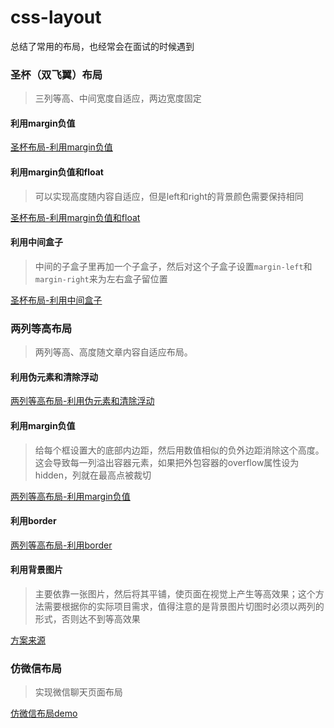 # css-layout

总结了常用的布局，也经常会在面试的时候遇到

### 圣杯（双飞翼）布局

> 三列等高、中间宽度自适应，两边宽度固定

#### 利用margin负值

[圣杯布局-利用margin负值](https://merrier.github.io/css-layout/grail/method1.html)

#### 利用margin负值和float

> 可以实现高度随内容自适应，但是left和right的背景颜色需要保持相同

[圣杯布局-利用margin负值和float](https://merrier.github.io/css-layout/grail/method2.html)

#### 利用中间盒子

> 中间的子盒子里再加一个子盒子，然后对这个子盒子设置`margin-left`和`margin-right`来为左右盒子留位置

[圣杯布局-利用中间盒子](https://merrier.github.io/css-layout/grail/method3.html)

### 两列等高布局

> 两列等高、高度随文章内容自适应布局。

#### 利用伪元素和清除浮动

[两列等高布局-利用伪元素和清除浮动](https://merrier.github.io/css-layout/two-columns/method1.html)

#### 利用margin负值

> 给每个框设置大的底部内边距，然后用数值相似的负外边距消除这个高度。这会导致每一列溢出容器元素，如果把外包容器的overflow属性设为hidden，列就在最高点被裁切

[两列等高布局-利用margin负值](https://merrier.github.io/css-layout/two-columns/method2.html)

#### 利用border

[两列等高布局-利用border](https://merrier.github.io/css-layout/two-columns/method3.html)

#### 利用背景图片

> 主要依靠一张图片，然后将其平铺，使页面在视觉上产生等高效果；这个方法需要根据你的实际项目需求，值得注意的是背景图片切图时必须以两列的形式，否则达不到等高效果

[方案来源](http://www.cnblogs.com/JoannaQ/p/3424594.html)

### 仿微信布局

> 实现微信聊天页面布局

[仿微信布局demo](https://merrier.github.io/css-layout/weixin/method1.html)